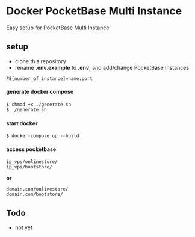 # Docker PocketBase Multi Instance

Easy setup for PocketBase Multi Instance

## setup

- clone this repository
- rename **.env.example** to **.env**, and add/change PocketBase Instances

```
PB[number_of_instance]=name:port
```

#### generate docker compose

```
$ chmod +x ./generate.sh
$ ./generate.sh
```

#### start docker

```
$ docker-compose up --build
```

#### access pocketbase

```
ip_vps/onlinestore/
ip_vps/bootstore/
```

**or**

```
domain.com/onlinestore/
domain.com/bootstore/
```

## Todo

- not yet

